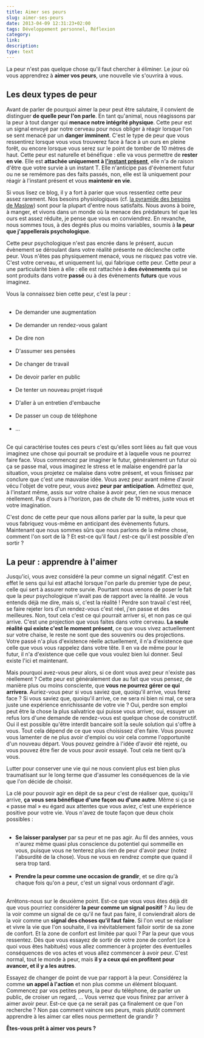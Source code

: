 ```yaml
---
title: Aimer ses peurs
slug: aimer-ses-peurs
date: 2013-04-09 12:31:23+02:00
tags: Développement personnel, Réflexion
category: 
link: 
description: 
type: text
---
```


<p><p>La peur n'est pas quelque chose qu'il faut chercher à éliminer. Le jour où vous apprendrez à <strong>aimer vos peurs</strong>, une nouvelle vie s'ouvrira à vous.</p></p>
<!-- TEASER_END -->
<p><h2>Les deux types de peur</h2></p>

<p><p>Avant de parler de pourquoi aimer la peur peut être salutaire, il convient de distinguer <strong>de quelle peur l'on parle</strong>. En tant qu'animal, nous réagissons par la peur à tout danger qui <strong>menace notre intégrité physique</strong>. Cette peur est un signal envoyé par notre cerveau pour nous obliger à réagir lorsque l'on se sent menacé par un <strong>danger imminent</strong>. C'est le type de peur que vous ressentirez lorsque vous vous trouverez face à face à un ours en pleine forêt, ou encore lorsque vous serez sur le point de tomber de 10 mètres de haut. Cette peur est naturelle et bénéfique : elle va vous permettre de <strong>rester en vie</strong>. Elle est <strong>attachée uniquement à <a href="/le-pouvoir-du-moment-présent/">l'instant présent</a></strong>, elle n'a de raison d'être que votre survie à un instant T. Elle n'anticipe pas d'évènement futur ou ne se remémore pas des faits passés, non, elle est là uniquement pour réagir à l'instant présent et vous <strong>maintenir en vie</strong>.</p></p>

<p><p>Si vous lisez ce blog, il y a fort à parier que vous ressentiez cette peur assez rarement. Nos besoins physiologiques (cf. <a href="http://fr.wikipedia.org/wiki/Pyramide_des_besoins_de_Maslow">la pyramide des besoins de Maslow</a>) sont pour la plupart d'entre nous satisfaits. Nous avons à boire, à manger, et vivons dans un monde où la menace des prédateurs tel que les ours est assez réduite, je pense que vous en conviendrez. En revanche, nous sommes tous, à des degrés plus ou moins variables, soumis à <strong>la peur que j'appellerais psychologique</strong>.</p></p>

<p><p>Cette peur psychologique n'est pas encrée dans le présent, aucun évènement se déroulant dans votre réalité présente ne déclenche cette peur. Vous n'êtes pas physiquement menacé, vous ne risquez pas votre vie. C'est votre cerveau, et uniquement lui, qui fabrique cette peur. Cette peur a une particularité bien à elle : elle est rattachée à <strong>des évènements</strong> qui se sont produits dans votre <strong>passé</strong> ou à des évènements <strong>futurs</strong> que vous imaginez.</p></p>

<p><p>Vous la connaissez bien cette peur, c'est la peur :</p></p>

<p><ul><br /><li>De demander une augmentation</li><br /><li>De demander un rendez-vous galant</li><br /><li>De dire non</li><br /><li>D'assumer ses pensées</li><br /><li>De changer de travail</li><br /><li>De devoir parler en public</li><br /><li>De tenter un nouveau projet risqué</li><br /><li>D'aller à un entretien d'embauche</li><br /><li>De passer un coup de téléphone</li><br /><li>…</li><br /></ul></p>

<p><p>Ce qui caractérise toutes ces peurs c'est qu'elles sont liées au fait que vous imaginez une chose qui pourrait se produire et à laquelle vous ne pourrez faire face. Vous commencez par imaginer le futur, généralement un futur où ça se passe mal, vous imaginez le stress et le malaise engendré par la situation, vous projetez ce malaise dans votre présent, et vous finissez par conclure que c'est une mauvaise idée. Vous avez peur avant même d'avoir vécu l'objet de votre peur, vous avez <strong>peur par anticipation</strong>. Admettez que, à l'instant même, assis sur votre chaise à avoir peur, rien ne vous menace réellement. Pas d'ours à l'horizon, pas de chute de 10 mètres, juste vous et votre imagination.</p></p>

<p><p>C'est donc de cette peur que nous allons parler par la suite, la peur que vous fabriquez vous-même en anticipant des évènements futurs. Maintenant que nous sommes sûrs que nous parlons de la même chose, comment l'on sort de là ? Et est-ce qu'il faut / est-ce qu'il est possible d'en sortir ?</p></p>

<p><h2>La peur : apprendre à l'aimer</h2></p>

<p><p>Jusqu'ici, vous avez considéré la peur comme un signal négatif. C'est en effet le sens qui lui est attaché lorsque l'on parle du premier type de peur, celle qui sert à assurer notre survie. Pourtant nous venons de poser le fait que la peur psychologique n'avait pas de rapport avec la réalité. Je vous entends déjà me dire, mais si, c'est la réalité ! Perdre son travail c'est réel, se faire rejeter lors d'un rendez-vous c'est réel, j'en passe et des meilleures. Non, tout cela c'est ce qui pourrait arriver si, et non pas ce qui arrive. C'est une projection que vous faites dans votre cerveau. <strong>La seule réalité qui existe c'est le moment présent</strong>, ce que vous vivez actuellement sur votre chaise, le reste ne sont que des souvenirs ou des projections. Votre passé n'a plus d'existence réelle actuellement, il n'a d'existence que celle que vous vous rappelez dans votre tête. Il en va de même pour le futur, il n'a d'existence que celle que vous voulez bien lui donner. Seul existe l'ici et maintenant.</p></p>

<p><p>Mais pourquoi avez-vous peur alors, si ce dont vous avez peur n'existe pas réellement ? Cette peur est généralement due au fait que vous pensez, de manière plus ou moins consciente, que <strong>vous ne pourrez gérer ce qui arrivera</strong>. Auriez-vous peur si vous saviez que, quoiqu'il arrive, vous ferez face ? Si vous saviez que, quoiqu'il arrive, ce ne sera ni bien ni mal, ce sera juste une expérience enrichissante de votre vie ? Oui, perdre son emploi peut être la chose la plus salvatrice qui puisse vous arriver, oui, essuyer un refus lors d'une demande de rendez-vous est quelque chose de constructif. Oui il est possible qu'être interdit bancaire soit la seule solution qui s'offre à vous. Tout cela dépend de ce que vous choisissez d'en faire. Vous pouvez vous lamenter de ne plus avoir d'emploi ou voir cela comme l'opportunité d'un nouveau départ. Vous pouvez geindre à l'idée d'avoir été rejeté, ou vous pouvez être fier de vous pour avoir essayé. Tout cela ne tient qu'à vous.</p></p>

<p><p>Lutter pour conserver une vie qui ne nous convient plus est bien plus traumatisant sur le long terme que d'assumer les conséquences de la vie que l'on décide de choisir.</p></p>

<p><p>La clé pour pouvoir agir en dépit de sa peur c'est de réaliser que, quoiqu'il arrive, <strong>ça vous sera bénéfique d'une façon ou d'une autre</strong>. Même si ça se « passe mal » eu égard aux attentes que vous aviez, c'est une expérience positive pour votre vie. Vous n'avez de toute façon que deux choix possibles :</p></p>

<p><ul><br /><li><strong>Se laisser paralyser</strong> par sa peur et ne pas agir. Au fil des années, vous n'aurez même quasi plus conscience du potentiel qui sommeille en vous, puisque vous ne tenterez plus rien de peur d'avoir peur (notez l'absurdité de la chose). Vous ne vous en rendrez compte que quand il sera trop tard.</li><br /><li><strong>Prendre la peur comme une occasion de grandir</strong>, et se dire qu'à chaque fois qu'on a peur, c'est un signal vous ordonnant d'agir.</li><br /></ul></p>

<p><p>Arrêtons-nous sur le deuxième point. Est-ce que vous vous êtes déjà dit que vous pourriez considérer <strong>la peur comme un signal positif</strong> ? Au lieu de la voir comme un signal de ce qu'il ne faut pas faire, il conviendrait alors de la voir comme un <strong>signal des choses qu'il faut faire</strong>. Si l'on veut se réaliser et vivre la vie que l'on souhaite, il va inévitablement falloir sortir de sa zone de confort. Et la zone de confort est limitée par quoi ? Par la peur que vous ressentez. Dès que vous essayez de sortir de votre zone de confort (ce à quoi vous êtes habitués) vous allez commencer à projeter des éventuelles conséquences de vos actes et vous allez commencer à avoir peur. C'est normal, tout le monde à peur, mais <strong>il y a ceux qui en profitent pour avancer, et il y a les autres</strong>.</p></p>

<p><p>Essayez de changer de point de vue par rapport à la peur. Considérez la comme <strong>un appel à l'action</strong> et non plus comme un élément bloquant. Commencez par vos petites peurs, la peur du téléphone, de parler un public, de croiser un regard, … Vous verrez que vous finirez par arriver à aimer avoir peur. Est-ce que ça ne serait pas ça finalement ce que l'on recherche ? Non pas comment vaincre ses peurs, mais plutôt comment apprendre à les aimer car elles nous permettent de grandir ?</p></p>

<p><p><strong>Êtes-vous prêt à aimer vos peurs ?</strong></p></p>
